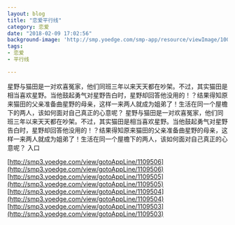 ```yaml
---
layout: blog
title: "恋爱平行线"
category: 恋爱
date: "2018-02-09 17:02:56"
background-image: 'http://smp.yoedge.com/smp-app/resource/viewImage/1003789appline.png'
tags:
- 恋爱
- 平行线

---
```

星野与猫田是一对欢喜冤家，他们同班三年以来天天都在吵架。不过，其实猫田是相当喜欢星野。当他鼓起勇气对星野告白时，星野却回答他没用的！？结果得知原来猫田的父亲准备曲星野的母亲，这样一来两人就成为姐弟了！生活在同一个屋檐下的两人，该如何面对自己真正的心意呢？
星野与猫田是一对欢喜冤家，他们同班三年以来天天都在吵架。不过，其实猫田是相当喜欢星野。当他鼓起勇气对星野告白时，星野却回答他没用的！？结果得知原来猫田的父亲准备曲星野的母亲，这样一来两人就成为姐弟了！生活在同一个屋檐下的两人，该如何面对自己真正的心意呢？
入口

[http://smp3.yoedge.com/view/gotoAppLine/1109506](http://smp3.yoedge.com/view/gotoAppLine/1109506)
[http://smp3.yoedge.com/view/gotoAppLine/1109505](http://smp3.yoedge.com/view/gotoAppLine/1109505)
[http://smp3.yoedge.com/view/gotoAppLine/1109504](http://smp3.yoedge.com/view/gotoAppLine/1109504)
[http://smp3.yoedge.com/view/gotoAppLine/1109503](http://smp3.yoedge.com/view/gotoAppLine/1109503)

        
